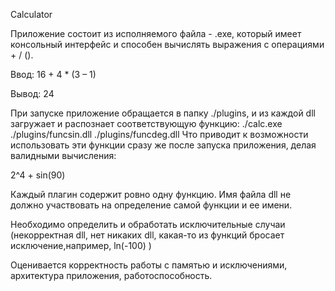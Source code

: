 Calculator

Приложение состоит из исполняемого файла - .exe, который имеет консольный интерфейс и способен вычислять выражения с операциями +  /  ().

Ввод: 16 + 4 * (3 – 1)

Вывод: 24

При запуске приложение обращается в папку ./plugins, и из каждой dll загружает и распознает соответствующую функцию:
    ./calc.exe
    ./plugins/funcsin.dll
    ./plugins/funcdeg.dll
Что приводит к возможности использовать эти функции сразу же после запуска приложения, делая валидными вычисления:

2^4 + sin(90)

Каждый плагин содержит ровно одну функцию. Имя файла dll не должно участвовать на определение самой функции и ее имени.

Необходимо определить и обработать исключительные случаи (некорректная dll, нет никаких dll, какая-то из функций бросает исключение,например, ln(-100) )

Оценивается корректность работы с памятью и исключениями, архитектура приложения, работоспособность.